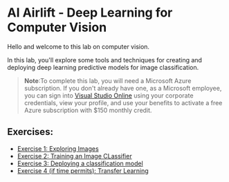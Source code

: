 # AI Airlift - Deep Learning for Computer Vision

Hello and welcome to this lab on computer vision.

In this lab, you'll explore some tools and techniques for creating and deploying deep learning predictive models for image classification.

> **Note**:To complete this lab, you will need a Microsoft Azure subscription. If you don't already have one, as a Microsoft employee, you can sign into <a href="https://visualstudio.microsoft.com" target="_blank">Visual Studio Online</a> using your corporate credentials, view your profile, and use your benefits to activate a free Azure subscription with $150 monthly credit.

## Exercises:

* [Exercise 1: Exploring Images](Exercise1.md)
* [Exercise 2: Training an Image CLassifier](Exercise2.md)
* [Exercise 3: Deploying a classification model](Exercise3.md)
* [Exercise 4 (if time permits): Transfer Learning](Exercise4.md)